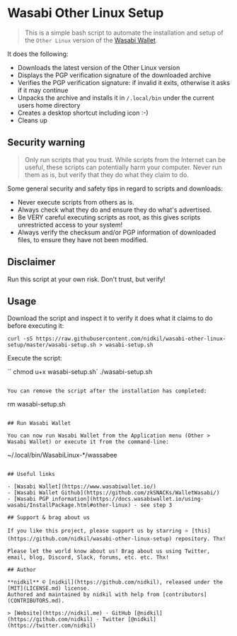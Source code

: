 # Wasabi Other Linux Setup

> This is a simple bash script to automate the installation and setup of the `Other Linux` version of the [Wasabi Wallet](https://www.wasabiwallet.io/).

It does the following:
- Downloads the latest version of the Other Linux version
- Displays the PGP verification signature of the downloaded archive
- Verifies the PGP verification signature: if invalid it exits, otherwise it asks if it may continue
- Unpacks the archive and installs it in `/.local/bin` under the current users home directory
- Creates a desktop shortcut including icon :-)
- Cleans up

## Security warning

> Only run scripts that you trust. While scripts from the Internet can be useful, these scripts can potentially harm your computer. Never run them as is, but verify that they do what they claim to do.

Some general security and safety tips in regard to scripts and downloads:

- Never execute scripts from others as is.
- Always check what they do and ensure they do what's advertised.
- Be VERY careful executing scripts as root, as this gives scripts unrestricted access to your system!
- Always verify the checksum and/or PGP information of downloaded files, to ensure they have not been modified.

## Disclaimer

Run this script at your own risk. Don't trust, but verify!

## Usage

Download the script and inspect it to verify it does what it claims to do before executing it:

```
curl -sS https://raw.githubusercontent.com/nidkil/wasabi-other-linux-setup/master/wasabi-setup.sh > wasabi-setup.sh
```

Execute the script:

``
chmod u+x wasabi-setup.sh`
./wasabi-setup.sh
```

You can remove the script after the installation has completed:

```
rm wasabi-setup.sh
```

## Run Wasabi Wallet

You can now run Wasabi Wallet from the Application menu (Other > Wasabi Wallet) or execute it from the command-line:

```
~/.local/bin/WasabiLinux-*/wassabee
```

## Useful links

- [Wasabi Wallet](https://www.wasabiwallet.io/)
- [Wasabi Wallet Github](https://github.com/zkSNACKs/WalletWasabi/)
- [Wasabi PGP information](https://docs.wasabiwallet.io/using-wasabi/InstallPackage.html#other-linux) - see step 3

## Support & brag about us

If you like this project, please support us by starring ⭐ [this](https://github.com/nidkil/wasabi-other-linux-setup) repository. Thx!

Please let the world know about us! Brag about us using Twitter, email, blog, Discord, Slack, forums, etc. etc. Thx!

## Author

**nidkil** © [nidkil](https://github.com/nidkil), released under the [MIT](LICENSE.md) license.
Authored and maintained by nidkil with help from [contributors](CONTRIBUTORS.md).

> [Website](https://nidkil.me) · GitHub [@nidkil](https://github.com/nidkil) · Twitter [@nidkil](https://twitter.com/nidkil)
